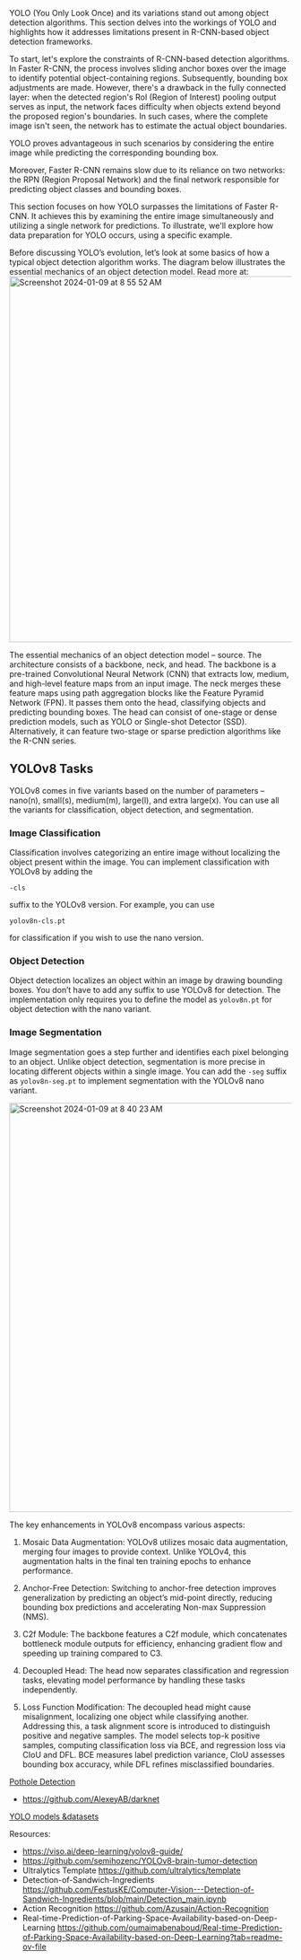YOLO (You Only Look Once) and its variations stand out among object detection algorithms. This section delves into the workings of YOLO and highlights how it addresses limitations present in R-CNN-based object detection frameworks.

To start, let's explore the constraints of R-CNN-based detection algorithms. In Faster R-CNN, the process involves sliding anchor boxes over the image to identify potential object-containing regions. Subsequently, bounding box adjustments are made. However, there's a drawback in the fully connected layer: when the detected region's RoI (Region of Interest) pooling output serves as input, the network faces difficulty when objects extend beyond the proposed region's boundaries. In such cases, where the complete image isn't seen, the network has to estimate the actual object boundaries.

YOLO proves advantageous in such scenarios by considering the entire image while predicting the corresponding bounding box.

Moreover, Faster R-CNN remains slow due to its reliance on two networks: the RPN (Region Proposal Network) and the final network responsible for predicting object classes and bounding boxes.

This section focuses on how YOLO surpasses the limitations of Faster R-CNN. It achieves this by examining the entire image simultaneously and utilizing a single network for predictions. To illustrate, we'll explore how data preparation for YOLO occurs, using a specific example.


Before discussing YOLO’s evolution, let’s look at some basics of how a typical object detection algorithm works. The diagram below illustrates the essential mechanics of an object detection model.
Read more at: 
<img width="652" alt="Screenshot 2024-01-09 at 8 55 52 AM" src="https://github.com/andysingal/CV_public/assets/20493493/3cdbc6ef-d458-4ece-b7bc-5cda3b832980">

The essential mechanics of an object detection model – source.   The architecture consists of a backbone, neck, and head. The backbone is a pre-trained Convolutional Neural Network (CNN) that extracts low, medium, and high-level feature maps from an input image. The neck merges these feature maps using path aggregation blocks like the Feature Pyramid Network (FPN). It passes them onto the head, classifying objects and predicting bounding boxes. The head can consist of one-stage or dense prediction models, such as YOLO or Single-shot Detector (SSD). Alternatively, it can feature two-stage or sparse prediction algorithms like the R-CNN series.  

## YOLOv8 Tasks

YOLOv8 comes in five variants based on the number of parameters – nano(n), small(s), medium(m), large(l), and extra large(x). You can use all the variants for classification, object detection, and segmentation. 

### Image Classification 

Classification involves categorizing an entire image without localizing the object present within the image. You can implement classification with YOLOv8 by adding the
```
-cls
```
suffix to the YOLOv8 version. 
For example, you can use 
```
yolov8n-cls.pt
```
for classification if you wish to use the nano version.  

### Object Detection

Object detection localizes an object within an image by drawing bounding boxes. You don’t have to add any suffix to use YOLOv8 for detection. The implementation only requires you to define the model as ```yolov8n.pt``` for object detection with the nano variant.  

### Image Segmentation
Image segmentation goes a step further and identifies each pixel belonging to an object. Unlike object detection, segmentation is more precise in locating different objects within a single image. You can add the ```-seg``` suffix as ```yolov8n-seg.pt``` to implement segmentation with the YOLOv8 nano variant.  



<img width="729" alt="Screenshot 2024-01-09 at 8 40 23 AM" src="https://github.com/andysingal/CV_public/assets/20493493/077c16ad-7f26-47dd-aee2-3d2e0e44ebf1">

The key enhancements in YOLOv8 encompass various aspects:

1. Mosaic Data Augmentation: YOLOv8 utilizes mosaic data augmentation, merging four images to provide context. Unlike YOLOv4, this augmentation halts in the final ten training epochs to enhance performance.

2. Anchor-Free Detection: Switching to anchor-free detection improves generalization by predicting an object’s mid-point directly, reducing bounding box predictions and accelerating Non-max Suppression (NMS).

3. C2f Module: The backbone features a C2f module, which concatenates bottleneck module outputs for efficiency, enhancing gradient flow and speeding up training compared to C3.

4. Decoupled Head: The head now separates classification and regression tasks, elevating model performance by handling these tasks independently.

5. Loss Function Modification: The decoupled head might cause misalignment, localizing one object while classifying another. Addressing this, a task alignment score is introduced to distinguish positive and negative samples. The model selects top-k positive samples, computing classification loss via BCE, and regression loss via CIoU and DFL. BCE measures label prediction variance, CIoU assesses bounding box accuracy, while DFL refines misclassified boundaries.


[Pothole Detection](https://github.com/andysingal/CV_public/blob/main/YOLO/Potholes_Detection%2B_Step_by_Step_Complete%20(1).ipynb)
- https://github.com/AlexeyAB/darknet

[YOLO models &datasets](https://github.com/keremberke/awesome-yolov8-models)

Resources: 
- https://viso.ai/deep-learning/yolov8-guide/
- https://github.com/semihozenc/YOLOv8-brain-tumor-detection
- Ultralytics Template https://github.com/ultralytics/template
- Detection-of-Sandwich-Ingredients https://github.com/FestusKE/Computer-Vision---Detection-of-Sandwich-Ingredients/blob/main/Detection_main.ipynb 
- Action Recognition https://github.com/Azusain/Action-Recognition
- Real-time-Prediction-of-Parking-Space-Availability-based-on-Deep-Learning  https://github.com/oumaimabenaboud/Real-time-Prediction-of-Parking-Space-Availability-based-on-Deep-Learning?tab=readme-ov-file 
